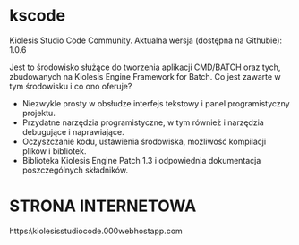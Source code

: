 # kscode
Kiolesis Studio Code Community. Aktualna wersja (dostępna na Githubie): 1.0.6

Jest to środowisko służące do tworzenia aplikacji CMD/BATCH oraz tych, zbudowanych na Kiolesis Engine Framework for Batch. Co jest zawarte w tym środowisku i co ono oferuje?

* Niezwykle prosty w obsłudze interfejs tekstowy i panel programistyczny projektu.
* Przydatne narzędzia programistyczne, w tym również i narzędzia debugujące i naprawiające.
* Oczyszczanie kodu, ustawienia środowiska, możliwość kompilacji plików i bibliotek.
* Biblioteka Kiolesis Engine Patch 1.3 i odpowiednia dokumentacja poszczególnych składników.

# STRONA INTERNETOWA

https:\\kiolesisstudiocode.000webhostapp.com
